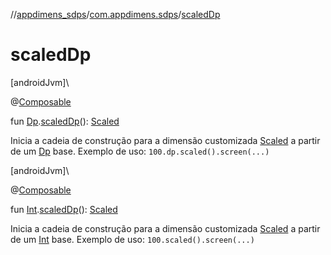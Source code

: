 //[appdimens_sdps](../../index.md)/[com.appdimens.sdps](index.md)/[scaledDp](scaled-dp.md)

# scaledDp

[androidJvm]\

@[Composable](https://developer.android.com/reference/kotlin/androidx/compose/runtime/Composable.html)

fun [Dp](https://developer.android.com/reference/kotlin/androidx/compose/ui/unit/Dp.html).[scaledDp](scaled-dp.md)(): [Scaled](-scaled/index.md)

Inicia a cadeia de construção para a dimensão customizada [Scaled](-scaled/index.md) a partir de um [Dp](https://developer.android.com/reference/kotlin/androidx/compose/ui/unit/Dp.html) base. Exemplo de uso: `100.dp.scaled().screen(...)`

[androidJvm]\

@[Composable](https://developer.android.com/reference/kotlin/androidx/compose/runtime/Composable.html)

fun [Int](https://kotlinlang.org/api/core/kotlin-stdlib/kotlin/-int/index.html).[scaledDp](scaled-dp.md)(): [Scaled](-scaled/index.md)

Inicia a cadeia de construção para a dimensão customizada [Scaled](-scaled/index.md) a partir de um [Int](https://kotlinlang.org/api/core/kotlin-stdlib/kotlin/-int/index.html) base. Exemplo de uso: `100.scaled().screen(...)`